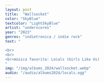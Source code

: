 ```yaml
---
layout: post
title:  "Wallsocket"
color: "SkyBlue"
textcolor: "LightSkyBlue"
artist: "underscores"
year: "2023"
genres: "indietronica / indie rock"
text: "

<br>
<br>
<br>música favorita: Locals (Girls Like Us)
"
img: "/img/albums_2024/wallsocket.webp"
audio: "/audio/albums2024/locals.ogg"
---
```

